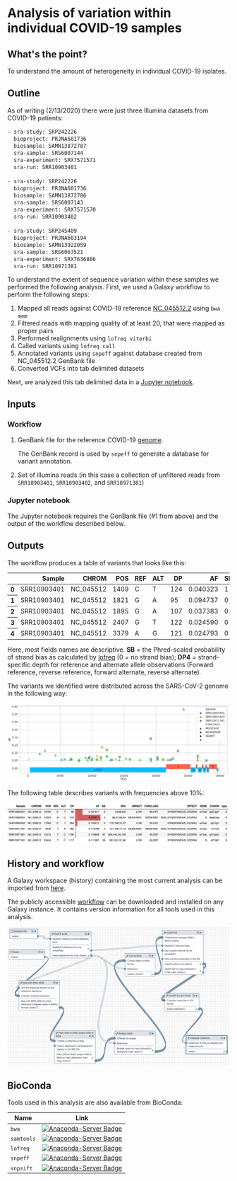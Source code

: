 # Analysis of variation within individual COVID-19 samples

## What's the point?

To understand the amount of heterogeneity in individual COVID-19 isolates.

## Outline

As of writing (2/13/2020) there were just three Illumina datasets from COVID-19 patients:

```
- sra-study: SRP242226
  bioproject: PRJNA601736
  biosample: SAMN13872787
  sra-sample: SRS6007144
  sra-experiment: SRX7571571
  sra-run: SRR10903401

- sra-study: SRP242226
  bioproject: PRJNA601736
  biosample: SAMN13872786
  sra-sample: SRS6007143
  sra-experiment: SRX7571570
  sra-run: SRR10903402

- sra-study: SRP245409
  bioproject: PRJNA603194
  biosample: SAMN13922059
  sra-sample: SRS6067521
  sra-experiment: SRX7636886
  sra-run: SRR10971381
 ```

To understand the extent of sequence variation within these samples we performed the following analysis. First, we used a Galaxy workflow to perform the following steps:


 1. Mapped all reads against COVID-19 reference [NC_045512.2](https://www.ncbi.nlm.nih.gov/nuccore/NC_045512) using `bwa mem`
 2. Filtered reads with mapping quality of at least 20, that were mapped as proper pairs
 3. Performed realignments using `lofreq viterbi`
 4. Called variants using `lofreq call`
 5. Annotated variants using `snpeff` against database created from NC_045512.2 GenBank file
 6. Converted VCFs into tab delimited datasets

 Next, we analyzed this tab delimited data in a [Jupyter notebook](variation_analysis.ipynb).

## Inputs

### Workflow

1. GenBank file for the reference COVID-19 [genome](https://www.ncbi.nlm.nih.gov/nuccore/NC_045512).

   The GenBank record is used by `snpeff` to generate a database for variant annotation.
2. Set of illumina reads (in this case a collection of unfiltered reads from `SRR10903401`, `SRR10903402`, and `SRR10971381`)

### Jupyter notebook

The Jupyter notebook requires the GenBank file (#1 from above) and the output of the workflow described below. 

## Outputs

The workflow produces a table of variants that looks like this:

<div>
<table>
  <thead>
    <tr style="text-align: right;">
      <th></th>
      <th>Sample</th>
      <th>CHROM</th>
      <th>POS</th>
      <th>REF</th>
      <th>ALT</th>
      <th>DP</th>
      <th>AF</th>
      <th>SB</th>
      <th>DP4</th>
      <th>IMPACT</th>
      <th>FUNCLASS</th>
      <th>EFFECT</th>
      <th>GENE</th>
      <th>CODON</th>
    </tr>
  </thead>
  <tbody>
    <tr>
      <th>0</th>
      <td>SRR10903401</td>
      <td>NC_045512</td>
      <td>1409</td>
      <td>C</td>
      <td>T</td>
      <td>124</td>
      <td>0.040323</td>
      <td>1</td>
      <td>66,53,2,3</td>
      <td>MODERATE</td>
      <td>MISSENSE</td>
      <td>NON_SYNONYMOUS_CODING</td>
      <td>orf1ab</td>
      <td>Cat/Tat</td>
    </tr>
    <tr>
      <th>1</th>
      <td>SRR10903401</td>
      <td>NC_045512</td>
      <td>1821</td>
      <td>G</td>
      <td>A</td>
      <td>95</td>
      <td>0.094737</td>
      <td>0</td>
      <td>49,37,5,4</td>
      <td>MODERATE</td>
      <td>MISSENSE</td>
      <td>NON_SYNONYMOUS_CODING</td>
      <td>orf1ab</td>
      <td>gGt/gAt</td>
    </tr>
    <tr>
      <th>2</th>
      <td>SRR10903401</td>
      <td>NC_045512</td>
      <td>1895</td>
      <td>G</td>
      <td>A</td>
      <td>107</td>
      <td>0.037383</td>
      <td>0</td>
      <td>51,52,2,2</td>
      <td>MODERATE</td>
      <td>MISSENSE</td>
      <td>NON_SYNONYMOUS_CODING</td>
      <td>orf1ab</td>
      <td>Gta/Ata</td>
    </tr>
    <tr>
      <th>3</th>
      <td>SRR10903401</td>
      <td>NC_045512</td>
      <td>2407</td>
      <td>G</td>
      <td>T</td>
      <td>122</td>
      <td>0.024590</td>
      <td>0</td>
      <td>57,62,1,2</td>
      <td>MODERATE</td>
      <td>MISSENSE</td>
      <td>NON_SYNONYMOUS_CODING</td>
      <td>orf1ab</td>
      <td>aaG/aaT</td>
    </tr>
    <tr>
      <th>4</th>
      <td>SRR10903401</td>
      <td>NC_045512</td>
      <td>3379</td>
      <td>A</td>
      <td>G</td>
      <td>121</td>
      <td>0.024793</td>
      <td>0</td>
      <td>56,62,1,2</td>
      <td>LOW</td>
      <td>SILENT</td>
      <td>SYNONYMOUS_CODING</td>
      <td>orf1ab</td>
      <td>gtA/gtG</td>
    </tr>
  </tbody>
</table>
</div>

Here, most fields names are descriptive. **SB** = the Phred-scaled probability of strand bias as calculated by [lofreq](https://csb5.github.io/lofreq/) (0 = no strand bias); **DP4** = strand-specific depth for reference and alternate allele observations (Forward reference, reverse reference, forward alternate, reverse alternate).

The variants we identified were distributed across the SARS-CoV-2 genome in the following way:

![](var_map.png)

The following table describes variants with frequencies above 10%:

![](S_var.png)

## History and workflow

A Galaxy workspace (history) containing the most current analysis can be imported from [here](https://usegalaxy.org/u/aun1/h/ncov-intrasample-variation).

The publicly accessible [workflow](https://usegalaxy.org/u/aun1/w/ncov-variation-analysis) can be downloaded and installed on any Galaxy instance. It contains version information for all tools used in this analysis.

![](var_wf.png)

## BioConda

Tools used in this analysis are also available from BioConda:

| Name | Link |
|------|----------------|
| `bwa` | [![Anaconda-Server Badge](https://anaconda.org/bioconda/bwa/badges/version.svg)](https://anaconda.org/bioconda/bwa) |
| `samtools` | [![Anaconda-Server Badge](https://anaconda.org/bioconda/samtools/badges/version.svg)](https://anaconda.org/bioconda/samtools) |
| `lofreq` | [![Anaconda-Server Badge](https://anaconda.org/bioconda/lofreq/badges/version.svg)](https://anaconda.org/bioconda/lofreq) |
| `snpeff` | [![Anaconda-Server Badge](https://anaconda.org/bioconda/snpeff/badges/version.svg)](https://anaconda.org/bioconda/snpeff) |
| `snpsift` | [![Anaconda-Server Badge](https://anaconda.org/bioconda/snpsift/badges/version.svg)](https://anaconda.org/bioconda/snpsift) |






